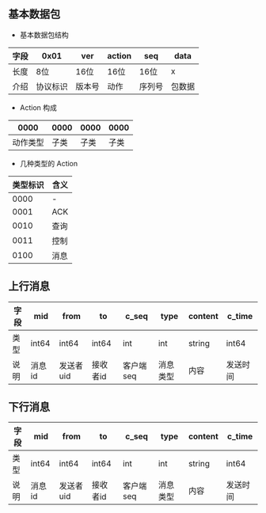 ## 基本数据包

- 基本数据包结构

| 字段 | 0x01     | ver    | action | seq    | data   |
| ------ | ---------- | -------- | -------- | -------- | -------- |
| 长度 | 8位      | 16位   | 16位   | 16位   | x      |
| 介绍 | 协议标识 | 版本号 | 动作   | 序列号 | 包数据 |

- Action 构成

| 0000     | 0000 | 0000 | 0000 |
| ---------- | ------ | ------ | ------ |
| 动作类型 | 子类 | 子类 | 子类 |

- 几种类型的 Action

| 类型标识 | 含义 |
| ---------- | ------ |
| 0000     | -    |
| 0001     | ACK  |
| 0010     | 查询 |
| 0011     | 控制 |
| 0100     | 消息 |

## 上行消息

| 字段 | mid |from      | to       |  c_seq     | type     | content | c_time     |
| ------ |------ | ----------- | ----------  | ----------- | ---------- | --------- | ------------ |
| 类型 | int64|int64     | int64             | int       | int      | string  | int64      |
| 说明 | 消息id|发送者uid | 接收者id |  客户端seq | 消息类型 | 内容    | 发送时间 |

## 下行消息

| 字段 | mid |from      | to       |  c_seq     |type     | content | c_time     |
| ------ |------ | ----------- | ------------ |  ----------- | ---------- | --------- | ------------ |
| 类型 |  int64|int64     | int64                  | int      | int      | string  | int64      |
| 说明 | 消息id| 发送者uid | 接收者id | 客户端seq  | 消息类型 | 内容    | 发送时间 |
